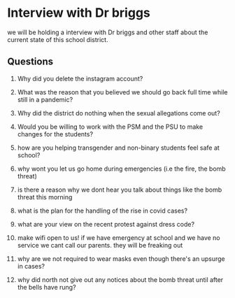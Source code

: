 # Interview with Dr briggs

we will be holding a interview with Dr briggs and other staff about the current state of this school district.

## Questions

1. Why did you delete the instagram account?

2. What was the reason that you believed we should go back full time while still in a pandemic?

3. Why did the district do nothing when the sexual allegations come out?

4. Would you be willing to work with the PSM and the PSU to make changes for the students?

5. how are you helping transgender and non-binary students feel safe at school?

6. why wont you let us go home during emergencies (i.e the fire, the bomb threat)

7. is there a reason why we dont hear you talk about things like the bomb threat this morning

8. what is the plan for the handling of the rise in covid cases?

9. what are your view on the recent protest against dress code?

10. make wifi open to us! if we have emergency at school and we have no service we cant call our parents. they will be freaking out

11. why are we not required to wear masks even though there's an upsurge in cases?

12. why did north not give out any notices about the bomb threat until after the bells have rung?
